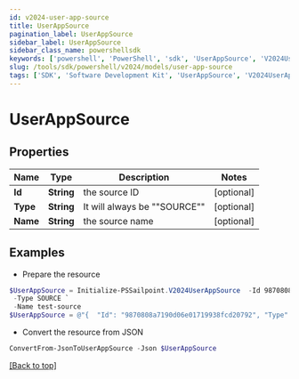```yaml
---
id: v2024-user-app-source
title: UserAppSource
pagination_label: UserAppSource
sidebar_label: UserAppSource
sidebar_class_name: powershellsdk
keywords: ['powershell', 'PowerShell', 'sdk', 'UserAppSource', 'V2024UserAppSource'] 
slug: /tools/sdk/powershell/v2024/models/user-app-source
tags: ['SDK', 'Software Development Kit', 'UserAppSource', 'V2024UserAppSource']
---
```



# UserAppSource

## Properties

Name | Type | Description | Notes
------------ | ------------- | ------------- | -------------
**Id** | **String** | the source ID | [optional] 
**Type** | **String** | It will always be ""SOURCE"" | [optional] 
**Name** | **String** | the source name | [optional] 

## Examples

- Prepare the resource
```powershell
$UserAppSource = Initialize-PSSailpoint.V2024UserAppSource  -Id 9870808a7190d06e01719938fcd20792 `
 -Type SOURCE `
 -Name test-source
$UserAppSource = @"{  "Id": "9870808a7190d06e01719938fcd20792", "Type": "SOURCE", "Name": "test-source" }"@
```

- Convert the resource from JSON
```powershell
ConvertFrom-JsonToUserAppSource -Json $UserAppSource
```


[[Back to top]](#) 

